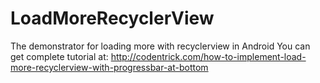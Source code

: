 # LoadMoreRecyclerView
The demonstrator for loading more with recyclerview in Android
You can get complete tutorial at: http://codentrick.com/how-to-implement-load-more-recyclerview-with-progressbar-at-bottom
